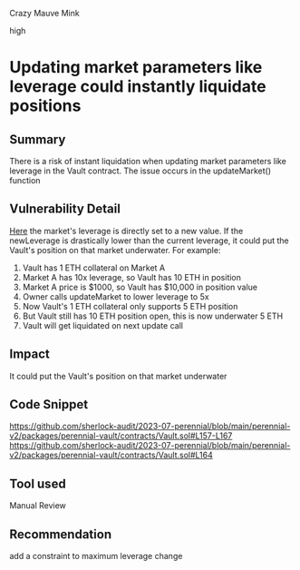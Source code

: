 Crazy Mauve Mink

high

# Updating market parameters like leverage could instantly liquidate positions
## Summary
There is a risk of instant liquidation when updating market parameters like leverage in the Vault contract.
The issue occurs in the updateMarket() function

## Vulnerability Detail 
[Here](https://github.com/sherlock-audit/2023-07-perennial/blob/main/perennial-v2/packages/perennial-vault/contracts/Vault.sol#L164) the market's leverage is directly set to a new value.
If the newLeverage is drastically lower than the current leverage, it could put the Vault's position on that market underwater.
For example:
1. Vault has 1 ETH collateral on Market A
2. Market A has 10x leverage, so Vault has 10 ETH in position
3. Market A price is $1000, so Vault has $10,000 in position value
4. Owner calls updateMarket to lower leverage to 5x
5. Now Vault's 1 ETH collateral only supports 5 ETH position
6. But Vault still has 10 ETH position open, this is now underwater 5 ETH
7. Vault will get liquidated on next update call


## Impact
It could put the Vault's position on that market underwater
## Code Snippet 
https://github.com/sherlock-audit/2023-07-perennial/blob/main/perennial-v2/packages/perennial-vault/contracts/Vault.sol#L157-L167
https://github.com/sherlock-audit/2023-07-perennial/blob/main/perennial-v2/packages/perennial-vault/contracts/Vault.sol#L164

## Tool used

Manual Review

## Recommendation
add a constraint to maximum leverage change
